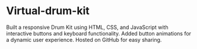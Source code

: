 # Virtual-drum-kit
Built a responsive Drum Kit using HTML, CSS, and JavaScript with interactive buttons and keyboard functionality. Added button animations for a dynamic user experience. Hosted on GitHub for easy sharing.
